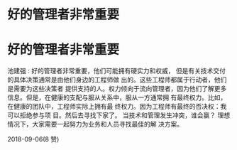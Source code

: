 # 好的管理者非常重要

# 好的管理者非常重要

池建强 : 好的管理者非常重要，他们可能拥有硬实力和权威， 但是有关技术交付的具体决策通常是由他们身边的工程师做 出的。这些工程师都属于行动者，他们是需要为这些决策者 提供支持的人。权力倾向于流向管理者，因为他们了解更多 信息。但是，在健康的支配与服从关系中，服从一方通常拥 有最终权力。比如，在健康的团队中，工程师实际上拥有最 终权力。因为工程师有最终的否决权：我可以拒绝参与项 目。然后去寻找下家了。 当技术和管理发生冲突，谁会赢？ 理想情况下，大家需要一起努力为业务和人员寻找最佳的解 决方案。

2018-09-06(8 赞)